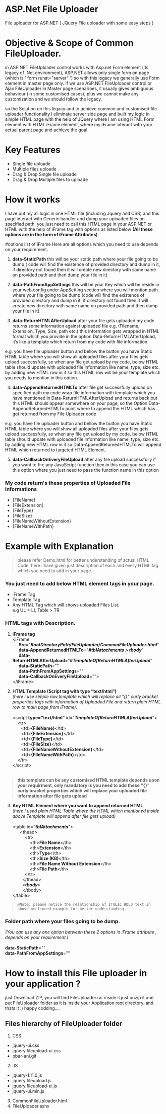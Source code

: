 # ASP.Net File Uploader
File uploader for ASP.NET ( JQuery File uploader with some easy steps )

# Objective & Scope of Common FileUploader.
in ASP.NET FileUploader control works with Asp.net Form element (its legacy of .Net environment), ASP.NET allows only single form on page (which is ' form runat="server" ') so with this legacy we generally use Form element in master page only. If we use ASP.NET FileUploader control or Ajax FileUploader in Master page scenarioes, it usually gives ambiguous behaviour (in some customised cases), plus we cannot make any customization and we should follow the legacy.  

so the Solution on this legacy and to achieve common and customised file uploader functionality I eliminate server side page and built my logic in simple HTML page with the help of JQuery where I am using HTML Form element with HTML iFrame element, where my iFrame interact with your actual parent page and achieve the goal.

# Key Features
- Single file uploade
- Multiple files uploade
- Drag & Drop Single file uploade
- Drag & Drop Multiple files to uploade

# How it works 
  I have put my all logic in one HTML file (including Jquery and CSS) and this page interact with Generic handler and dump your uploaded files on specified path. you just need to call this HTML page in your ASP.NET or HTML with the help of iFrame tag with options as listed below <b>(All these options are in the form of iFrame Attributes)</b>.

#options list of iFrame
Here are all options which you need to use depends on your requirement. 

1. <b>data-StaticPath</b> 
   this will be your static path where your file going to be dump ( code will find the existence of provided directory and dump in it, if directory not found then it will create new directory with same name on provided path and then dump your file in it)

2. <b>data-PathFromAppSettings</b>
   this will be your Key which will be reside in your web.config under AppSetting section where you will mention path where your file going to be dump (code will find the existence of provided directory and dump in it, if directory not found then it will create new directory with same name on provided path and then dump your file in it).
 
3. <b>data-ReturnHTMLAfterUpload</b>
   after your file gets uploaded my code returns some information against uploaded file e.g. (Filename, Extension, Type, Size, path etc.) this information gets wrapped in HTML format which you provide in the option Data-ReturnHTMLAfterUpload, it’s like a template which return from my code with file information.

  e.g. you have file uploader button and bellow the button you have Static HTML table where you will show all uploaded files after your files gets upload successfully, so when any file get upload by my code, below HTML table should update with uploaded file information like name, type, size etc. by adding new HTML row in it so this HTML row will be your template which you needs to mention in this option. 

4. <b>data-AppendReturnedHTMLTo</b> 
   after file get successfully upload on specified path my code wrap file information with template which you have mentioned in Data-ReturnHTMLAfterUpload and returns back but this HTML should appear somewhere on your page, so the Option Data-AppendReturnedHTMLTo point where to append the HTML which has got returned from my File Uploader code 

  e.g. you have file uploader button and bellow the button you have Static HTML table where you will show all uploaded files after your files gets upload successfully, so when any file get upload by my code, below HTML table should update with uploaded file information like name, type, size etc. by adding new HTML row in it so 
Data-AppendReturnedHTMLTo will append HTML which returned to targeted HTML Element. 

5. <b>data-CallbackOnEveryFileUpload</b> 
   after any file upload successfully if you want to fire any JavaScript function then in this case you can use this option where you just need to pass the function name in this option

### My code return's these properties of Uploaded File informations 

* {FileName}
* {FileExtension}
* {FileType}
* {FileSize}
* {FileNameWithoutExtension}
* {FileNameWithPath}

# Example with Explanation 
> please refer Demo.html for better understanding of actual HTML Code.
here i have given just description of each and every HTML tag which you need to add in your page.

### You just need to add below HTML element tags in your page. 
- iFrame Tag
- Template Tag
- Any HTML Tag which will shows uploaded Files List. <br />
  e.g UL > LI, Table > TR

### HTML tags with Description.

1. <b>IFrame tag</b><br />
    &lt;iFrame<br />
    &nbsp;&nbsp;&nbsp;&nbsp;&nbsp;**Src**="**_RootDirectoryPath/FileUploader/CommonFileUploader.html_**"<br />
    &nbsp;&nbsp;&nbsp;&nbsp;&nbsp;**data-AppendReturnedHTMLTo**="**_#tblAttachments > tbody_**"<br />
    &nbsp;&nbsp;&nbsp;&nbsp;&nbsp;**data-ReturnHTMLAfterUpload**="**#_TemplateOfReturnHTMLAfterUpload_**"<br />
    &nbsp;&nbsp;&nbsp;&nbsp;&nbsp;**data-StaticPath**=""<br />
    &nbsp;&nbsp;&nbsp;&nbsp;&nbsp;**data-PathFromAppSettings**=""<br />
    &nbsp;&nbsp;&nbsp;&nbsp;&nbsp;**data-CallbackOnEveryFileUpload**=""><br />
    &lt;/iFrame>


2. <b>HTML Template (Script tag with type “text/html”)</b><br />
    *(here i use simple row template which will replace all "{}" curly bracket properties tags with information of Uploaded File and return plain HTML row to main page from iFrame)*.</b><br /> <br />
    &lt;script **type="text/html"** id="**_TemplateOfReturnHTMLAfterUpload_**"><br />
  	  &nbsp;&nbsp;&nbsp;&nbsp;&lt;tr><br />
       &nbsp;&nbsp;&nbsp;&nbsp;&nbsp;&nbsp;&nbsp;&lt;td>**{FileName}**&lt;/td><br />
       &nbsp;&nbsp;&nbsp;&nbsp;&nbsp;&nbsp;&nbsp;&lt;td>**{FileExtension}**&lt;/td><br />
       &nbsp;&nbsp;&nbsp;&nbsp;&nbsp;&nbsp;&nbsp;&lt;td>**{FileType}**&lt;/td><br />
       &nbsp;&nbsp;&nbsp;&nbsp;&nbsp;&nbsp;&nbsp;&lt;td>**{FileSize}**&lt;/td><br />
       &nbsp;&nbsp;&nbsp;&nbsp;&nbsp;&nbsp;&nbsp;&lt;td>**{FileNameWithoutExtension}**&lt;/td><br />
       &nbsp;&nbsp;&nbsp;&nbsp;&nbsp;&nbsp;&nbsp;&lt;td>**{FileNameWithPath}**&lt;/td><br />
      &nbsp;&nbsp;&nbsp;&nbsp;&lt;/tr><br />
   &lt;/script><br /><br />
   
> **this template can be any customised HTML template depends upon your requirment, only mandatory is you need to add these "{}" curly bracket properties which will replace your uploaded file information after file gets upload**<br />
    
3. <b>Any HTML Element where you want to append returned HTML</b><br />
*(here I used plain HTML Table where the HTML which mentioned inside above Template will append after file gets upload)*<br /><br />
    &lt;table id="**_tblAttachments_**"><br />
        &nbsp;&nbsp;&nbsp;&nbsp;&nbsp;&nbsp;&lt;thead><br />
           &nbsp;&nbsp;&nbsp;&nbsp;&nbsp;&nbsp;&nbsp;&nbsp;&nbsp;&nbsp;&lt;tr><br />
              &nbsp;&nbsp;&nbsp;&nbsp;&nbsp;&nbsp;&nbsp;&nbsp;&nbsp;&nbsp;&nbsp;&nbsp;&nbsp;&nbsp;&lt;th>**File Name**&lt;/th><br />
              &nbsp;&nbsp;&nbsp;&nbsp;&nbsp;&nbsp;&nbsp;&nbsp;&nbsp;&nbsp;&nbsp;&nbsp;&nbsp;&nbsp;&lt;th>**Extension**&lt;/th><br />
              &nbsp;&nbsp;&nbsp;&nbsp;&nbsp;&nbsp;&nbsp;&nbsp;&nbsp;&nbsp;&nbsp;&nbsp;&nbsp;&nbsp;&lt;th>**Type**&lt;/th><br />
              &nbsp;&nbsp;&nbsp;&nbsp;&nbsp;&nbsp;&nbsp;&nbsp;&nbsp;&nbsp;&nbsp;&nbsp;&nbsp;&nbsp;&lt;th>**Size (KB)**&lt;/th><br />
              &nbsp;&nbsp;&nbsp;&nbsp;&nbsp;&nbsp;&nbsp;&nbsp;&nbsp;&nbsp;&nbsp;&nbsp;&nbsp;&nbsp;&lt;th>**File Name Without Extension**&lt;/th><br />
              &nbsp;&nbsp;&nbsp;&nbsp;&nbsp;&nbsp;&nbsp;&nbsp;&nbsp;&nbsp;&nbsp;&nbsp;&nbsp;&nbsp;&lt;th>**File Path**&lt;/th><br />
           &nbsp;&nbsp;&nbsp;&nbsp;&nbsp;&nbsp;&nbsp;&nbsp;&nbsp;&nbsp;&lt;/tr><br />
        &nbsp;&nbsp;&nbsp;&nbsp;&nbsp;&nbsp;&nbsp;&nbsp;&lt;/thead><br />
        &nbsp;&nbsp;&nbsp;&nbsp;&nbsp;&nbsp;&nbsp;&nbsp;&lt;**_tbody_**><br />
        &nbsp;&nbsp;&nbsp;&nbsp;&nbsp;&nbsp;&nbsp;&nbsp;&lt;/tbody><br />
    &lt;/table><br />


> `@Note: please notice the relationship of ITALIC BOLD text in above mentioned example for better understanding.`

### Folder path where your files going to be dump.
*(You can use any one option between these 2 options in iFrame attribute , depends on your requirement.)*<br /><br />
**data-StaticPath**=""<br />
**data-PathFromAppSettings**=""<br />

# How to install this File uploader in your application ?

just Download ZIP, you will find FileUploader.rar inside it just unzip it and put FileUploader folder as it is inside your Application root directory. and thats it :) 
happy codding....

## Files hierarchy of FileUploader folder
1. CSS
  - jquery-ui.css
  - jquery.fileupload-ui.css
  - pbar-ani.gif
2. JS
  - jquery-1.11.0.js
  - jquery.fileupload.js
  - jquery.fileupload-ui.js
  - jquery-ui.min.js
3. CommonFileUploader.html
4. FileUploader.ashx
